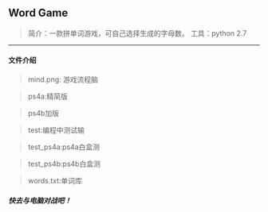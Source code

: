 ## Word Game
>简介：一款拼单词游戏，可自己选择生成的字母数。
>工具：python 2.7

***
#### 文件介绍
>mind.png: 游戏流程脑

>ps4a:精简版

>ps4b加版

>test:编程中测试输

>test_ps4a:ps4a白盒测

>test_ps4b:ps4b白盒测

>words.txt:单词库

##### 快去与电脑对战吧！


